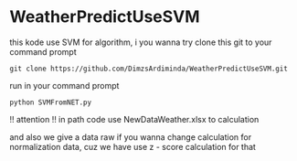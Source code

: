 # WeatherPredictUseSVM
this kode use SVM for algorithm, i you wanna try clone this git to your command prompt 

```
git clone https://github.com/DimzsArdiminda/WeatherPredictUseSVM.git
```

run in your command prompt 
```
python SVMFromNET.py
```


!! attention !!
in path code use NewDataWeather.xlsx to calculation 

and also we give a data raw if you wanna change calculation for normalization data,
cuz we have use z - score calculation for that 
